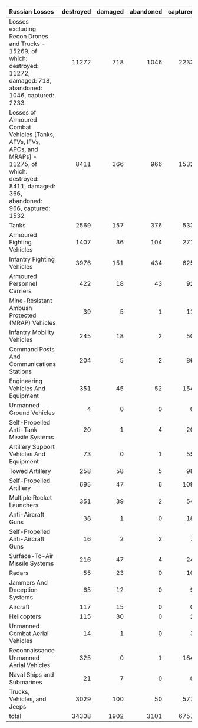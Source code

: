 | Russian Losses                                                                                                                                           |   destroyed |   damaged |   abandoned |   captured |   total |
|:---------------------------------------------------------------------------------------------------------------------------------------------------------|------------:|----------:|------------:|-----------:|--------:|
| Losses excluding Recon Drones and Trucks - 15269, of which: destroyed: 11272, damaged: 718, abandoned: 1046, captured: 2233                              |       11272 |       718 |        1046 |       2233 |   15269 |
| Losses of Armoured Combat Vehicles [Tanks, AFVs, IFVs, APCs, and MRAPs] - 11275, of which: destroyed: 8411, damaged: 366, abandoned: 966, captured: 1532 |        8411 |       366 |         966 |       1532 |   11275 |
| Tanks                                                                                                                                                    |        2569 |       157 |         376 |        533 |    3635 |
| Armoured Fighting Vehicles                                                                                                                               |        1407 |        36 |         104 |        271 |    1818 |
| Infantry Fighting Vehicles                                                                                                                               |        3976 |       151 |         434 |        625 |    5186 |
| Armoured Personnel Carriers                                                                                                                              |         422 |        18 |          43 |         92 |     575 |
| Mine-Resistant Ambush Protected  (MRAP) Vehicles                                                                                                         |          39 |         5 |           1 |         11 |      56 |
| Infantry Mobility Vehicles                                                                                                                               |         245 |        18 |           2 |         50 |     315 |
| Command Posts And Communications Stations                                                                                                                |         204 |         5 |           2 |         86 |     297 |
| Engineering Vehicles And Equipment                                                                                                                       |         351 |        45 |          52 |        154 |     602 |
| Unmanned Ground Vehicles                                                                                                                                 |           4 |         0 |           0 |          0 |       4 |
| Self-Propelled Anti-Tank Missile Systems                                                                                                                 |          20 |         1 |           4 |         20 |      45 |
| Artillery Support Vehicles And Equipment                                                                                                                 |          73 |         0 |           1 |         55 |     129 |
| Towed Artillery                                                                                                                                          |         258 |        58 |           5 |         98 |     419 |
| Self-Propelled Artillery                                                                                                                                 |         695 |        47 |           6 |        109 |     857 |
| Multiple Rocket Launchers                                                                                                                                |         351 |        39 |           2 |         54 |     446 |
| Anti-Aircraft Guns                                                                                                                                       |          38 |         1 |           0 |         18 |      57 |
| Self-Propelled Anti-Aircraft Guns                                                                                                                        |          16 |         2 |           2 |          7 |      27 |
| Surface-To-Air Missile Systems                                                                                                                           |         216 |        47 |           4 |         24 |     291 |
| Radars                                                                                                                                                   |          55 |        23 |           0 |         10 |      88 |
| Jammers And Deception Systems                                                                                                                            |          65 |        12 |           0 |          9 |      86 |
| Aircraft                                                                                                                                                 |         117 |        15 |           0 |          0 |     132 |
| Helicopters                                                                                                                                              |         115 |        30 |           0 |          2 |     147 |
| Unmanned Combat Aerial Vehicles                                                                                                                          |          14 |         1 |           0 |          3 |      18 |
| Reconnaissance Unmanned Aerial Vehicles                                                                                                                  |         325 |         0 |           1 |        184 |     510 |
| Naval Ships and Submarines                                                                                                                               |          21 |         7 |           0 |          0 |      28 |
| Trucks, Vehicles, and Jeeps                                                                                                                              |        3029 |       100 |          50 |        577 |    3756 |
| total                                                                                                                                                    |       34308 |      1902 |        3101 |       6757 |   46068 |